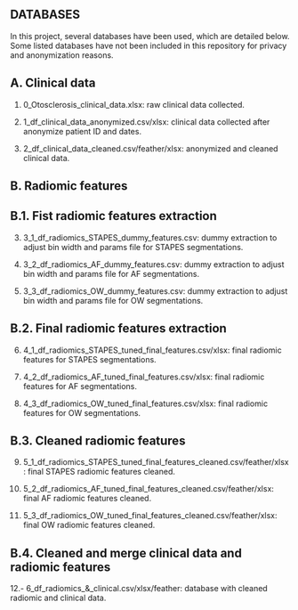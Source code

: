 
DATABASES
---------

In this project, several databases have been used, which are detailed below. Some listed databases have not been included in this repository for privacy and anonymization reasons.


A. Clinical data
----------------

1. 0_Otosclerosis_clinical_data.xlsx: raw clinical data collected.

1. 1_df_clinical_data_anonymized.csv/xlsx: clinical data collected after anonymize patient ID and dates.

2. 2_df_clinical_data_cleaned.csv/feather/xlsx: anonymized and cleaned clinical data.



B. Radiomic features
--------------------


B.1. Fist radiomic features extraction
--------------------------------------

3. 3_1_df_radiomics_STAPES_dummy_features.csv: dummy extraction to adjust bin width and params file for STAPES segmentations.

4. 3_2_df_radiomics_AF_dummy_features.csv: dummy extraction to adjust bin width and params file for AF segmentations.

5. 3_3_df_radiomics_OW_dummy_features.csv: dummy extraction to adjust bin width and params file for OW segmentations.



B.2. Final radiomic features extraction
---------------------------------------

6. 4_1_df_radiomics_STAPES_tuned_final_features.csv/xlsx: final radiomic features for STAPES segmentations.

7. 4_2_df_radiomics_AF_tuned_final_features.csv/xlsx: final radiomic features for AF segmentations.

8. 4_3_df_radiomics_OW_tuned_final_features.csv/xlsx: final radiomic features for OW segmentations.



B.3. Cleaned radiomic features
------------------------------

9. 5_1_df_radiomics_STAPES_tuned_final_features_cleaned.csv/feather/xlsx: final STAPES radiomic features cleaned.

10. 5_2_df_radiomics_AF_tuned_final_features_cleaned.csv/feather/xlsx: final AF radiomic features cleaned.

11. 5_3_df_radiomics_OW_tuned_final_features_cleaned.csv/feather/xlsx: final OW radiomic features cleaned.



B.4. Cleaned and merge clinical data and radiomic features
----------------------------------------------------------

12.- 6_df_radiomics_&_clinical.csv/xlsx/feather: database with cleaned radiomic and clinical data.

